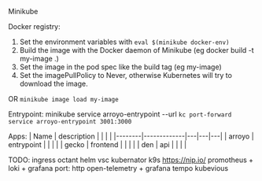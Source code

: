 Minikube

Docker registry: 
1. Set the environment variables with `eval $(minikube docker-env)`
2. Build the image with the Docker daemon of Minikube (eg docker build -t my-image .)
3. Set the image in the pod spec like the build tag (eg my-image)
4. Set the imagePullPolicy to Never, otherwise Kubernetes will try to download the image.

OR `minikube image load my-image`

Entrypoint: minikube service arroyo-entrypoint --url
`kc port-forward service arroyo-entrypoint 3001:3000`


Apps:
| Name   | description |   |   |   |
|--------|-------------|---|---|---|
| arroyo | entrypoint  |   |   |   |
| gecko  | frontend    |   |   |   |
| den    | api         |   |   |   |


TODO:
ingress
octant
helm
vsc kubernator
k9s
https://nip.io/
promotheus + loki + grafana
port: http
open-telemetry + grafana tempo
kubevious